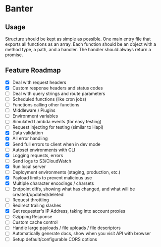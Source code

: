 # Banter

## Usage

Structure should be kept as simple as possible. One main entry file that exports all functions as an array. Each function should be an object with a method type, a path, and a handler. The handler should always return a promise.

## Feature Roadmap

- [x] Deal with request headers
- [x] Custom response headers and status codes
- [ ] Deal with query strings and route parameters
- [ ] Scheduled functions (like cron jobs)
- [ ] Functions calling other functions
- [ ] Middleware / Plugins
- [ ] Environment variables
- [ ] Simulated Lambda events (for easy testing)
- [ ] Request injecting for testing (similar to Hapi)
- [x] Data validation
- [x] All error handling
- [x] Send full errors to client when in dev mode
- [ ] Autoset environments with CLI
- [x] Logging requests, errors
- [ ] Send logs to S3/CloudWatch
- [x] Run local server
- [ ] Deployment environments (staging, production, etc.)
- [x] Payload limits to prevent malicious use
- [x] Multiple character encodings / charsets
- [ ] Endpoint diffs, showing what has changed, and what will be created/updated/deleted
- [ ] Request throttling
- [ ] Redirect trailing slashes
- [x] Get requester's IP Address, taking into account proxies
- [ ] Gzipping Response
- [ ] Custom cache control
- [ ] Handle large payloads / file uploads / file descriptors
- [ ] Automatically generate docs, show when you visit API with browser
- [ ] Setup default/configurable CORS options
